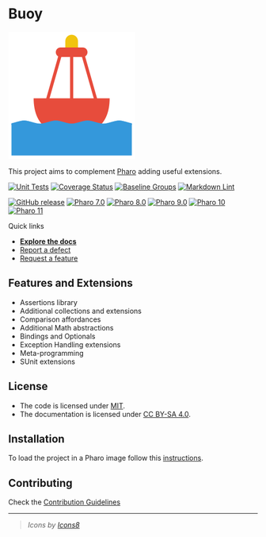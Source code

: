 # Buoy

![Logo](assets/logo.svg)

This project aims to complement [Pharo](https://www.pharo.org) adding useful extensions.

[![Unit Tests](https://github.com/ba-st/Buoy/actions/workflows/unit-tests.yml/badge.svg)](https://github.com/ba-st/Buoy/actions/workflows/unit-tests.yml)
[![Coverage Status](https://codecov.io/github/ba-st/Buoy/coverage.svg?branch=release-candidate)](https://codecov.io/gh/ba-st/Buoy/branch/release-candidate)
[![Baseline Groups](https://github.com/ba-st/Buoy/actions/workflows/loading-groups.yml/badge.svg)](https://github.com/ba-st/Buoy/actions/workflows/loading-groups.yml)
[![Markdown Lint](https://github.com/ba-st/Buoy/actions/workflows/markdown-lint.yml/badge.svg)](https://github.com/ba-st/Buoy/actions/workflows/markdown-lint.yml)

[![GitHub release](https://img.shields.io/github/release/ba-st/Buoy.svg)](https://github.com/ba-st/Buoy/releases/latest)
[![Pharo 7.0](https://img.shields.io/badge/Pharo-7.0-informational)](https://pharo.org)
[![Pharo 8.0](https://img.shields.io/badge/Pharo-8.0-informational)](https://pharo.org)
[![Pharo 9.0](https://img.shields.io/badge/Pharo-9.0-informational)](https://pharo.org)
[![Pharo 10](https://img.shields.io/badge/Pharo-10-informational)](https://pharo.org)
[![Pharo 11](https://img.shields.io/badge/Pharo-11-informational)](https://pharo.org)

Quick links

- [**Explore the docs**](docs/README.md)
- [Report a defect](https://github.com/ba-st/Buoy/issues/new?labels=Type%3A+Defect)
- [Request a feature](https://github.com/ba-st/Buoy/issues/new?labels=Type%3A+Feature)

## Features and Extensions

- Assertions library
- Additional collections and extensions
- Comparison affordances
- Additional Math abstractions
- Bindings and Optionals
- Exception Handling extensions
- Meta-programming
- SUnit extensions

## License

- The code is licensed under [MIT](LICENSE).
- The documentation is licensed under [CC BY-SA 4.0](http://creativecommons.org/licenses/by-sa/4.0/).

## Installation

To load the project in a Pharo image follow this [instructions](docs/how-to/how-to-load-in-pharo.md).

## Contributing

Check the [Contribution Guidelines](CONTRIBUTING.md)

---

> *Icons by [Icons8](https://icons8.com)*
